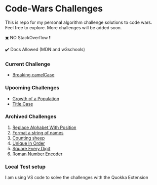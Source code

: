 # Code-Wars Challenges

This is repo for my personal algorithm challenge solutions to code wars.
Feel free to explore.
More challenges will be added soon.

:heavy_multiplication_x: NO StackOverflow :heavy_exclamation_mark:

✔️ Docs Allowed (MDN and w3schools)

### Current Challenge

- [Breaking camelCase](https://www.codewars.com/kata/5208f99aee097e6552000148/train/javascript)

### Upocming Challenges

- [Growth of a Population](https://www.codewars.com/kata/563b662a59afc2b5120000c6)
- [Title Case](https://www.codewars.com/kata/5202ef17a402dd033c000009/train/javascript)

### Archived Challenges

1. [Replace Alphabet With Position](https://www.codewars.com/kata/546f922b54af40e1e90001da)
2. [Format a string of names](https://www.codewars.com/kata/53368a47e38700bd8300030d/train/javascript)
3. [Counting sheep](https://www.codewars.com/kata/54edbc7200b811e956000556)
4. [Unique In Order](https://www.codewars.com/kata/54e6533c92449cc251001667/train/javascript)
5. [Square Every Digit](https://www.codewars.com/kata/546e2562b03326a88e000020/train/javascript)
6. [Roman Number Encoder](https://www.codewars.com/kata/546e2562b03326a88e000020/train/javascript)

### Local Test setup

I am using VS code to solve the challenges with the Quokka Extension
